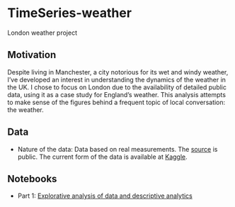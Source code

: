 # TimeSeries-weather

London weather project

## Motivation
Despite living in Manchester, a city notorious for its wet and windy weather, I’ve developed an interest in understanding the dynamics of the weather in the UK. I chose to focus on London due to the availability of detailed public data, using it as a case study for England’s weather. This analysis attempts to make sense of the figures behind a frequent topic of local conversation: the weather.


## Data

- Nature of the data: Data based on real measurements. The [source](https://www.ecad.eu/dailydata/index.php) is public. The current form of the data is available at [Kaggle](https://www.kaggle.com/datasets/emmanuelfwerr/london-weather-data).

## Notebooks

- Part 1: [Explorative analysis of data and descriptive analytics](https://github.com/Alexandre-Hefren/TimeSeries-weather/blob/main/London_Weather.ipynb)
